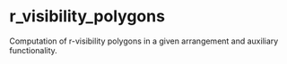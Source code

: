 # r_visibility_polygons
Computation of r-visibility polygons in a given arrangement and auxiliary functionality.
